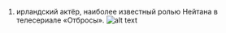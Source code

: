 1.  ирландский актёр, наиболее известный ролью Нейтана в телесериале «Отбросы».
 ![alt text]( https://ru.wikipedia.org/wiki/%D0%A8%D0%B8%D1%8D%D0%BD,_%D0%A0%D0%BE%D0%B1%D0%B5%D1%80%D1%82#/media/File:Robert_Sheehan_MingFilmFest_2011.jpg "Logo Title Text 1")